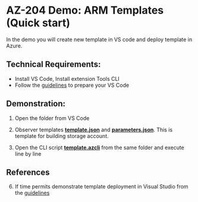 # AZ-204 Demo: ARM Templates (Quick start)

In the demo you will create new template in VS code and deploy template in Azure.

## Technical Requirements:

- Install VS Code, Install extension Tools CLI
- Follow the [guidelines](https://docs.microsoft.com/en-us/azure/azure-resource-manager/templates/quickstart-create-templates-use-visual-studio-code?tabs=CLI) to prepare your VS Code


## Demonstration:

1. Open the folder from VS Code 

1. Observer templates [**template.json**](template.json) and  [**parameters.json**](parameters.json). This is template for building storage account.  

1. Open the CLI script [**template.azcli**](template.azcli) from the same folder and execute line by line 


## References

6. If time permits demonstrate template deployment in Visual Studio from the [guidelines](https://docs.microsoft.com/en-us/azure/azure-resource-manager/templates/create-visual-studio-deployment-project)